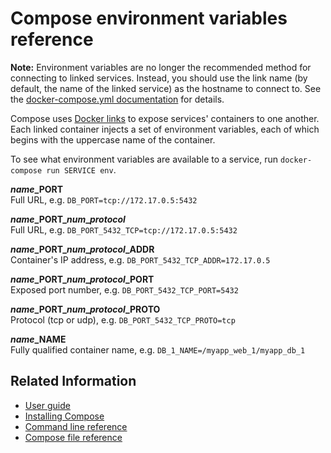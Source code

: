 <!--[metadata]>
+++
title = "Compose environment variables reference"
description = "Compose CLI reference"
keywords = ["fig, composition, compose, docker, orchestration, cli,  reference"]
[menu.main]
parent="smn_compose_ref"
weight=3
+++
<![end-metadata]-->

# Compose environment variables reference

**Note:** Environment variables are no longer the recommended method for connecting to linked services. Instead, you should use the link name (by default, the name of the linked service) as the hostname to connect to. See the [docker-compose.yml documentation](compose-file.md#links) for details.

Compose uses [Docker links] to expose services' containers to one another. Each linked container injects a set of environment variables, each of which begins with the uppercase name of the container.

To see what environment variables are available to a service, run `docker-compose run SERVICE env`.

<b><i>name</i>\_PORT</b><br>
Full URL, e.g. `DB_PORT=tcp://172.17.0.5:5432`

<b><i>name</i>\_PORT\_<i>num</i>\_<i>protocol</i></b><br>
Full URL, e.g. `DB_PORT_5432_TCP=tcp://172.17.0.5:5432`

<b><i>name</i>\_PORT\_<i>num</i>\_<i>protocol</i>\_ADDR</b><br>
Container's IP address, e.g. `DB_PORT_5432_TCP_ADDR=172.17.0.5`

<b><i>name</i>\_PORT\_<i>num</i>\_<i>protocol</i>\_PORT</b><br>
Exposed port number, e.g. `DB_PORT_5432_TCP_PORT=5432`

<b><i>name</i>\_PORT\_<i>num</i>\_<i>protocol</i>\_PROTO</b><br>
Protocol (tcp or udp), e.g. `DB_PORT_5432_TCP_PROTO=tcp`

<b><i>name</i>\_NAME</b><br>
Fully qualified container name, e.g. `DB_1_NAME=/myapp_web_1/myapp_db_1`

[Docker links]: http://docs.docker.com/userguide/dockerlinks/

## Related Information

- [User guide](index.md)
- [Installing Compose](install.md)
- [Command line reference](./reference/index.md)
- [Compose file reference](compose-file.md)
